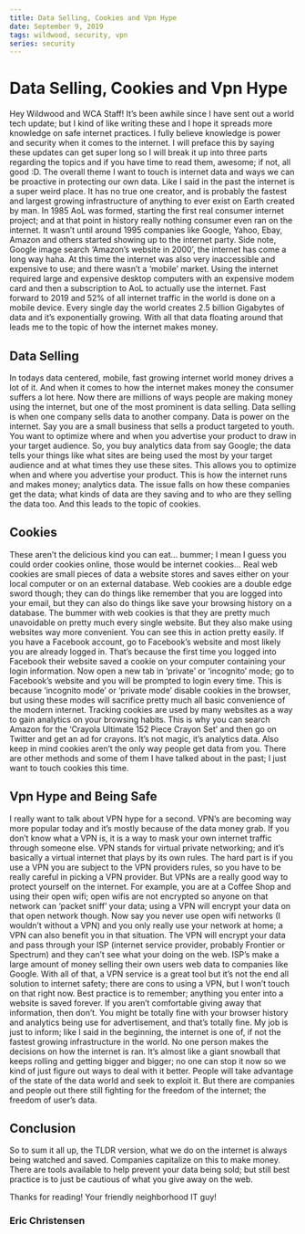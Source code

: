 ```yaml
---
title: Data Selling, Cookies and Vpn Hype
date: September 9, 2019
tags: wildwood, security, vpn
series: security
---
```


<style>
  .image img {
    width: 720px;
  }
  @media screen and (max-width: 840px) {
    .image img {
      width: 100%;
    }
  }
</style>

# Data Selling, Cookies and Vpn Hype

Hey Wildwood and WCA Staff!
It’s been awhile since I have sent out a world tech update; but I kind of like writing these and I hope it spreads more knowledge on safe internet practices. I fully believe knowledge is power and security when it comes to the internet. I will preface this by saying these updates can get super long so I will break it up into three parts regarding the topics and if you have time to read them, awesome; if not, all good :D. The overall theme I want to touch is internet data and ways we can be proactive in protecting our own data. Like I said in the past the internet is a super weird place. It has no true one creator, and is probably the fastest and largest growing infrastructure of anything to ever exist on Earth created by man. In 1985 AoL was formed, starting the first real consumer internet project; and at that point in history really nothing consumer even ran on the internet. It wasn’t until around 1995 companies like Google, Yahoo, Ebay, Amazon and others started showing up to the internet party. Side note, Google image search ‘Amazon’s website in 2000’, the internet has come a long way haha. At this time the internet was also very inaccessible and expensive to use; and there wasn’t a ‘mobile’ market. Using the internet required large and expensive desktop computers with an expensive modem card and then a subscription to AoL to actually use the internet. Fast forward to 2019 and 52% of all internet traffic in the world is done on a mobile device. Every single day the world creates 2.5 billion Gigabytes of data and it’s exponentially growing. With all that data floating around that leads me to the topic of how the internet makes money.

## Data Selling

In todays data centered, mobile, fast growing internet world money drives a lot of it. And when it comes to how the internet makes money the consumer suffers a lot here. Now there are millions of ways people are making money using the internet, but one of the most prominent is data selling. Data selling is when one company sells data to another company. Data is power on the internet. Say you are a small business that sells a product targeted to youth. You want to optimize where and when you advertise your product to draw in your target audience. So, you buy analytics data from say Google; the data tells your things like what sites are being used the most by your target audience and at what times they use these sites. This allows you to optimize when and where you advertise your product. This is how the internet runs and makes money; analytics data. The issue falls on how these companies get the data; what kinds of data are they saving and to who are they selling the data too. And this leads to the topic of cookies.

## Cookies

These aren’t the delicious kind you can eat… bummer; I mean I guess you could order cookies online, those would be internet cookies... Real web cookies are small pieces of data a website stores and saves either on your local computer or on an external database. Web cookies are a double edge sword though; they can do things like remember that you are logged into your email, but they can also do things like save your browsing history on a database. The bummer with web cookies is that they are pretty much unavoidable on pretty much every single website. But they also make using websites way more convenient. You can see this in action pretty easily. If you have a Facebook account, go to Facebook’s website and most likely you are already logged in. That’s because the first time you logged into Facebook their website saved a cookie on your computer containing your login information. Now open a new tab in ‘private’ or ‘incognito’ mode; go to Facebook’s website and you will be prompted to login every time. This is because ‘incognito mode’ or ‘private mode’ disable cookies in the browser, but using these modes will sacrifice pretty much all basic convenience of the modern internet. Tracking cookies are used by many websites as a way to gain analytics on your browsing habits. This is why you can search Amazon for the ‘Crayola Ultimate 152 Piece Crayon Set’ and then go on Twitter and get an ad for crayons. It’s not magic, it’s analytics data. Also keep in mind cookies aren’t the only way people get data from you. There are other methods and some of them I have talked about in the past; I just want to touch cookies this time.

## Vpn Hype and Being Safe

I really want to talk about VPN hype for a second. VPN’s are becoming way more popular today and it’s mostly because of the data money grab. If you don’t know what a VPN is, it is a way to mask your own internet traffic through someone else. VPN stands for virtual private networking; and it’s basically a virtual internet that plays by its own rules. The hard part is if you use a VPN you are subject to the VPN providers rules, so you have to be really careful in picking a VPN provider. But VPNs are a really good way to protect yourself on the internet. For example, you are at a Coffee Shop and using their open wifi; open wifis are not encrypted so anyone on that network can ‘packet sniff’ your data; using a VPN will encrypt your data on that open network though. Now say you never use open wifi networks (I wouldn’t without a VPN) and you only really use your network at home; a VPN can also benefit you in that situation. The VPN will encrypt your data and pass through your ISP (internet service provider, probably Frontier or Spectrum) and they can’t see what your doing on the web. ISP’s make a large amount of money selling their own users web data to companies like Google. With all of that, a VPN service is a great tool but it’s not the end all solution to internet safety; there are cons to using a VPN, but I won’t touch on that right now. Best practice is to remember; anything you enter into a website is saved forever. If you aren’t comfortable giving away that information, then don’t. You might be totally fine with your browser history and analytics being use for advertisement, and that’s totally fine. My job is just to inform; like I said in the beginning, the internet is one of, if not the fastest growing infrastructure in the world. No one person makes the decisions on how the internet is ran. It’s almost like a giant snowball that keeps rolling and getting bigger and bigger; no one can stop it now so we kind of just figure out ways to deal with it better. People will take advantage of the state of the data world and seek to exploit it. But there are companies and people out there still fighting for the freedom of the internet; the freedom of user’s data.

## Conclusion

So to sum it all up, the TLDR version, what we do on the internet is always being watched and saved. Companies capitalize on this to make money. There are tools available to help prevent your data being sold; but still best practice is to just be cautious of what you give away on the web.

Thanks for reading! Your friendly neighborhood IT guy!

### Eric Christensen
